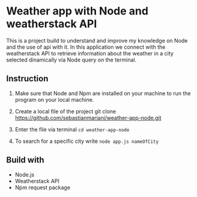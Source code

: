 # Weather app with Node and weatherstack API

This is a project build to understand and improve my knowledge on Node and the use of api with it. In this application we connect with the weatherstack API to retrieve information about the weather in a city selected dinamically via Node query on the terminal. 

## Instruction

1. Make sure that Node and Npm are installed on your machine to run the program on your local machine.

2. Create a local file of the project git clone https://github.com/sebastianmariani/weather-app-node.git

3. Enter the file via terminal `cd weather-app-node`
4. To search for a specific city write `node app.js nameOfCity`

## Build with
- Node.js
- Weatherstack API
- Npm request package
